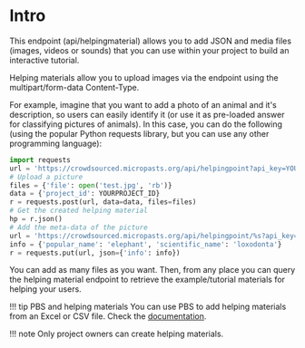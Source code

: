 # Intro
This endpoint (api/helpingmaterial) allows you to add JSON and media files (images, videos or sounds) that you can use within your project to build an interactive tutorial.

Helping materials allow you to upload images via the endpoint using the multipart/form-data Content-Type.

For example, imagine that you want to add a photo of an animal and it's description, so users can easily identify it (or use it as pre-loaded
answer for classifying pictures of animals). In this case, you can do
the following (using the popular Python requests library, but you can
use any other programming language):

``` python
import requests
url = 'https://crowdsourced.micropasts.org/api/helpingpoint?api_key=YOURKEY'
# Upload a picture
files = {'file': open('test.jpg', 'rb')}
data = {'project_id': YOURPROJECT_ID}
r = requests.post(url, data=data, files=files)
# Get the created helping material
hp = r.json()
# Add the meta-data of the picture
url = 'https://crowdsourced.micropasts.org/api/helpingpoint/%s?api_key=YOURKEY' % hp['id']
info = {'popular_name': 'elephant', 'scientific_name': 'loxodonta'}
r = requests.put(url, json={'info': info})
```

You can add as many files as you want. Then, from any place you can
query the helping material endpoint to retrieve the example/tutorial
materials for helping your users.

!!! tip PBS and helping materials
     You can use PBS to add helping materials from an Excel or CSV file. Check the [documentation](pbs.md#helping-materials).

!!! note 
     Only project owners can create helping materials.
